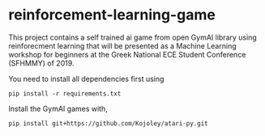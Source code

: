 # reinforcement-learning-game
This project contains a self trained ai game from open GymAI library using reinforecment learning that will be presented as a Machine Learning workshop for beginners at the Greek National ECE Student Conference (SFHMMY) of 2019.

You need to install all dependencies first using
```text
pip install -r requirements.txt
```
Install the GymAI games with,
```text
pip install git+https://github.com/Kojoley/atari-py.git
```
